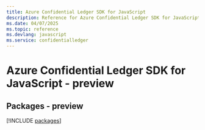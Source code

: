 ```yaml
---
title: Azure Confidential Ledger SDK for JavaScript
description: Reference for Azure Confidential Ledger SDK for JavaScript
ms.date: 04/07/2025
ms.topic: reference
ms.devlang: javascript
ms.service: confidentialledger
---
```

# Azure Confidential Ledger SDK for JavaScript - preview
## Packages - preview
[!INCLUDE [packages](confidential-ledger-index.md)]